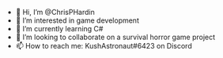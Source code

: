 - 👋 Hi, I’m @ChrisPHardin
- 👀 I’m interested in game development
- 🌱 I’m currently learning C#
- 💞️ I’m looking to collaborate on a survival horror game project
- 📫 How to reach me: KushAstronaut#6423 on Discord

<!---
ChrisPHardin/ChrisPHardin is a ✨ special ✨ repository because its `README.md` (this file) appears on your GitHub profile.
You can click the Preview link to take a look at your changes.
--->
